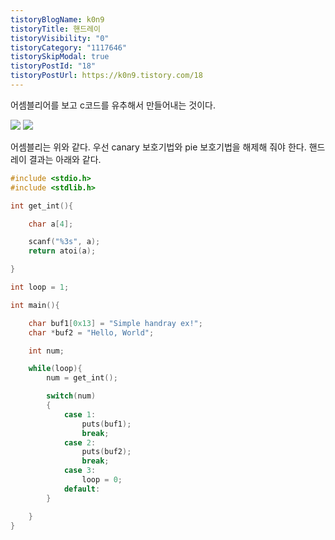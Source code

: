 ```yaml
---
tistoryBlogName: k0n9
tistoryTitle: 핸드레이
tistoryVisibility: "0"
tistoryCategory: "1117646"
tistorySkipModal: true
tistoryPostId: "18"
tistoryPostUrl: https://k0n9.tistory.com/18
---
```

어셈블리어를 보고 c코드를 유추해서 만들어내는 것이다.

![](https://i.imgur.com/MCd7ZHT.png)
![](https://i.imgur.com/IDVVavi.png)

어셈블리는 위와 같다. 우선 canary 보호기법와 pie 보호기법을 해제해 줘야 한다.
핸드레이 결과는 아래와 같다.

```C
#include <stdio.h>
#include <stdlib.h>

int get_int(){

    char a[4];

    scanf("%3s", a);
    return atoi(a);

}

int loop = 1;

int main(){

    char buf1[0x13] = "Simple handray ex!";
    char *buf2 = "Hello, World";

    int num;

    while(loop){
        num = get_int();

        switch(num)
        {
            case 1:
                puts(buf1);
                break;
            case 2:
                puts(buf2);
                break;
            case 3:
                loop = 0;
            default:
        }

    }
}
```
